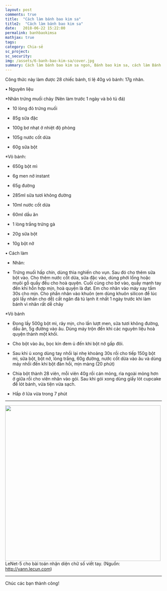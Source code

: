 ```yaml
---
layout: post
comments: true
title:  "Cách làm bánh bao kim sa"
title2:  "Cách làm bánh bao kim sa"
date:   2018-06-22 15:22:00
permalink: banhbaokimsa
mathjax: true
tags: 
category: Chia-sẻ
sc_project: 
sc_security: 
img: /assets/6-banh-bao-kim-sa/cover.jpg
summary: Cách làm bánh bao kim sa ngon, Bánh bao kim sa, cách làm Bánh bao kim sa
---
```

Công thức này làm được 28 chiếc bánh, tỉ lệ 40g vỏ bánh: 17g nhân.


• Nguyên liệu 

*Nhân trứng muối chảy (Nên làm trước 1 ngày và bỏ tủ đá)

- 10 lòng đỏ trứng muối

- 85g sữa đặc

- 100g bơ nhạt ở nhiệt độ phòng

- 105g nước cốt dừa

- 60g sữa bột

 *Vỏ bánh:

- 650g bột mì

- 6g men nở instant

- 65g đường

- 285ml sữa tươi không đường

- 10ml nước cốt dừa

- 60ml dầu ăn

- 1 lòng trắng trứng gà

- 20g sữa bột

- 10g bột nở


• Cách làm


* Nhân:

- Trứng muối hấp chín, dùng thìa nghiền cho vụn. Sau đó cho thêm sữa bột vào. Cho thêm nước cốt dừa, sữa đặc vào, dùng phới lồng hoặc muôi gỗ quấy đều cho hoà quyện. Cuối cùng cho bơ vào, quấy mạnh tay đến khi hỗn hợp mịn, hoà quyện là đạt. Em cho nhân vào máy xay tầm 30s cho mịn. Cho phần nhân vào khuôn (em dùng khuôn silicon để lúc gói lấy nhân cho dễ) cất ngăn đá tủ lạnh ít nhất 1 ngày trước khi làm bánh vì nhân rất dễ chảy
 
*Vỏ bánh

- Đong lấy 500g bột mì, rây mịn, cho lần lượt men, sữa tươi không đường, dầu ăn, 5g đường vào âu. Dùng máy trộn đến khi các nguyên liệu hoà quyện thành một khối. 

- Cho bột vào âu, bọc kín đem ủ đến khi bột nở gấp đôi.

- Sau khi ủ xong dùng tay nhồi lại nhẹ khoảng 30s rồi cho tiếp 150g bột mì, sữa bột, bột nở, lòng trắng, 60g đường, nước cốt dừa vào âu và dùng máy nhồi đến khi bột đàn hồi, mịn màng (20 phút)

- Chia bột thành 28 viên, mỗi viên 40g rồi cán mỏng, rìa ngoài mỏng hơn ở giữa rồi cho viên nhân vào gói. Sau khi gói xong dùng giấy lót cupcake để lót bánh, vừa tiện vừa sạch.

- Hấp ở lửa vừa trong 7 phút 
<hr>
<div class="imgcap">
<div >
    <img src="http://yann.lecun.com/exdb/lenet/gifs/asamples.gif" width = "500">
</div>
<div class="thecap">LeNet-5 cho bài toán nhận diện chữ số viết tay. (Nguồn: <a href="http://yann.lecun.com">http://yann.lecun.com</a>)</div>
</div>
<hr>
Chúc các bạn thành công!

